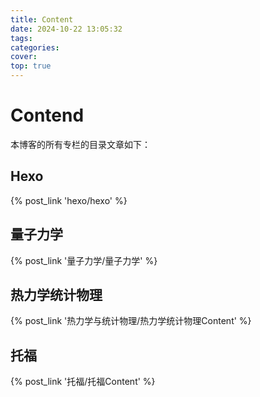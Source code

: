 ```yaml
---
title: Content
date: 2024-10-22 13:05:32
tags:
categories:
cover:
top: true
---
```

# Contend
本博客的所有专栏的目录文章如下：
## Hexo
{% post_link 'hexo/hexo' %}
## 量子力学
{% post_link '量子力学/量子力学' %}
## 热力学统计物理
{% post_link '热力学与统计物理/热力学统计物理Content' %}
## 托福
{% post_link '托福/托福Content' %}